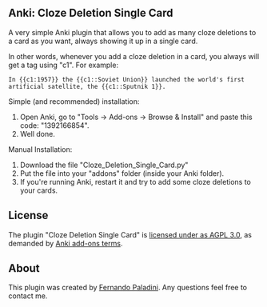 Anki: Cloze Deletion Single Card
----

A very simple Anki plugin that allows you to add as many cloze deletions to a card as you want, always showing it up in a single card.

In other words, whenever you add a cloze deletion in a card, you always will get a tag using "c1". For example: 

```
In {{c1:1957}} the {{c1::Soviet Union}} launched the world's first artificial satellite, the {{c1::Sputnik 1}}.
```

Simple (and recommended) installation:
1. Open Anki, go to "Tools -> Add-ons -> Browse & Install" and paste this code: "1392166854".
2. Well done.

Manual Installation:
1. Download the file "Cloze_Deletion_Single_Card.py"
2. Put the file into your "addons" folder (inside your Anki folder).
3. If you're running Anki, restart it and try to add some cloze deletions to your cards.

License
----
The plugin "Cloze Deletion Single Card" is [licensed under as AGPL 3.0](license), as demanded by [Anki add-ons terms](https://ankiweb.net/account/terms).

About
----
This plugin was created by [Fernando Paladini](http://github.com/paladini/). Any questions feel free to contact me.